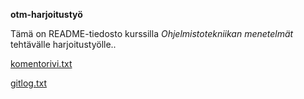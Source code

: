 **otm-harjoitustyö**

Tämä on README-tiedosto kurssilla *Ohjelmistotekniikan menetelmät* tehtävälle harjoitustyölle..

[komentorivi.txt](https://github.com/danieladasilva/otm-harjoitustyo/blob/master/laskarit/viikko1/komentorivi.txt)

[gitlog.txt](https://github.com/danieladasilva/otm-harjoitustyo/blob/master/laskarit/viikko1/gitlog.txt)
